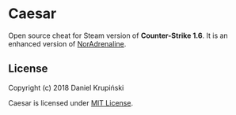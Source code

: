 # Caesar

Open source cheat for Steam version of **Counter-Strike 1.6**. It is an enhanced version of [NorAdrenaline](https://github.com/hackovh/NorAdrenaline).


## License

Copyright (c) 2018 Daniel Krupiński

Caesar is licensed under [MIT License](LICENSE).
